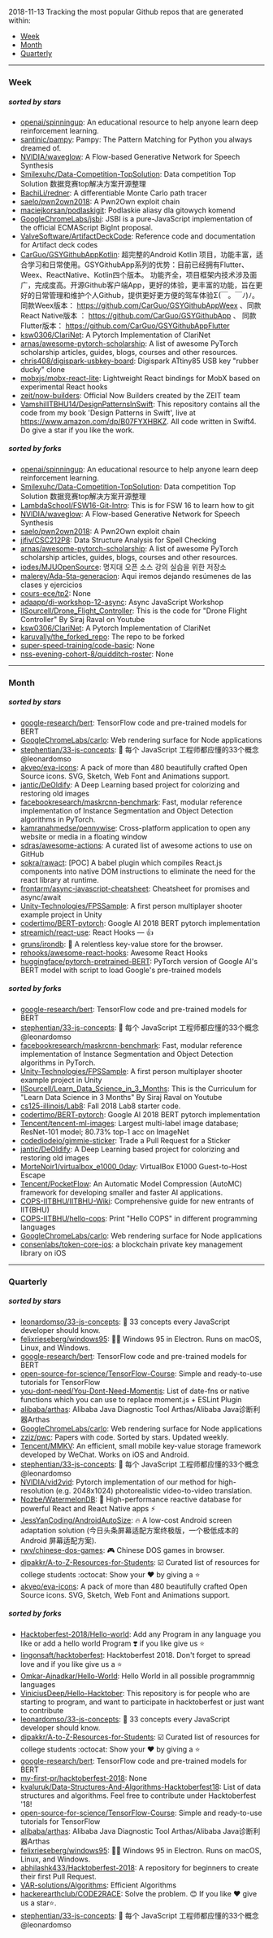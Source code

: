 2018-11-13
Tracking the most popular Github repos that are generated within: 
* [Week](https://github.com/polebug/github_trending_spider/blob/master/2018-11-13.md#week)
* [Month](https://github.com/polebug/github_trending_spider/blob/master/2018-11-13.md#month)
* [Quarterly](https://github.com/polebug/github_trending_spider/blob/master/2018-11-13.md#quarterly)
--- 
### Week 
##### sorted by stars 
* [openai/spinningup](https://github.com/openai/spinningup): An educational resource to help anyone learn deep reinforcement learning.
* [santinic/pampy](https://github.com/santinic/pampy): Pampy: The Pattern Matching for Python you always dreamed of.
* [NVIDIA/waveglow](https://github.com/NVIDIA/waveglow): A Flow-based Generative Network for Speech Synthesis
* [Smilexuhc/Data-Competition-TopSolution](https://github.com/Smilexuhc/Data-Competition-TopSolution): Data competition Top Solution 数据竞赛top解决方案开源整理
* [BachiLi/redner](https://github.com/BachiLi/redner): A differentiable Monte Carlo path tracer
* [saelo/pwn2own2018](https://github.com/saelo/pwn2own2018): A Pwn2Own exploit chain
* [maciejkorsan/podlaskigit](https://github.com/maciejkorsan/podlaskigit): Podlaskie aliasy dla gitowych komend
* [GoogleChromeLabs/jsbi](https://github.com/GoogleChromeLabs/jsbi): JSBI is a pure-JavaScript implementation of the official ECMAScript BigInt proposal.
* [ValveSoftware/ArtifactDeckCode](https://github.com/ValveSoftware/ArtifactDeckCode): Reference code and documentation for Artifact deck codes
* [CarGuo/GSYGithubAppKotlin](https://github.com/CarGuo/GSYGithubAppKotlin): 超完整的Android Kotlin 项目，功能丰富，适合学习和日常使用。GSYGithubApp系列的优势：目前已经拥有Flutter、Weex、ReactNative、Kotlin四个版本。 功能齐全，项目框架内技术涉及面广，完成度高。开源Github客户端App，更好的体验，更丰富的功能，旨在更好的日常管理和维护个人Github，提供更好更方便的驾车体验Σ(￣。￣ﾉ)ﾉ。同款Weex版本： https://github.com/CarGuo/GSYGithubAppWeex  、同款React Native版本 ： https://github.com/CarGuo/GSYGithubApp 、 同款Flutter版本： https://github.com/CarGuo/GSYGithubAppFlutter 
* [ksw0306/ClariNet](https://github.com/ksw0306/ClariNet): A Pytorch Implementation of ClariNet
* [arnas/awesome-pytorch-scholarship](https://github.com/arnas/awesome-pytorch-scholarship):  A list of awesome PyTorch scholarship articles, guides, blogs, courses and other resources.
* [chris408/digispark-usbkey-board](https://github.com/chris408/digispark-usbkey-board): Digispark ATtiny85 USB key "rubber ducky" clone
* [mobxjs/mobx-react-lite](https://github.com/mobxjs/mobx-react-lite): Lightweight React bindings for MobX based on experimental React hooks
* [zeit/now-builders](https://github.com/zeit/now-builders): Official Now Builders created by the ZEIT team
* [VamshiIITBHU14/DesignPatternsInSwift](https://github.com/VamshiIITBHU14/DesignPatternsInSwift): This repository contains all the code from my book 'Design Patterns in Swift', live at https://www.amazon.com/dp/B07FYXHBKZ. All code written in Swift4. Do give a star if you like the work.
##### sorted by forks 
* [openai/spinningup](https://github.com/openai/spinningup): An educational resource to help anyone learn deep reinforcement learning.
* [Smilexuhc/Data-Competition-TopSolution](https://github.com/Smilexuhc/Data-Competition-TopSolution): Data competition Top Solution 数据竞赛top解决方案开源整理
* [LambdaSchool/FSW16-Git-Intro](https://github.com/LambdaSchool/FSW16-Git-Intro): This is for FSW 16 to learn how to git
* [NVIDIA/waveglow](https://github.com/NVIDIA/waveglow): A Flow-based Generative Network for Speech Synthesis
* [saelo/pwn2own2018](https://github.com/saelo/pwn2own2018): A Pwn2Own exploit chain
* [jjfiv/CSC212P8](https://github.com/jjfiv/CSC212P8): Data Structure Analysis for Spell Checking
* [arnas/awesome-pytorch-scholarship](https://github.com/arnas/awesome-pytorch-scholarship):  A list of awesome PyTorch scholarship articles, guides, blogs, courses and other resources.
* [iodes/MJUOpenSource](https://github.com/iodes/MJUOpenSource): 명지대 오픈 소스 강의 실습을 위한 저장소
* [malerey/Ada-5ta-generacion](https://github.com/malerey/Ada-5ta-generacion): Aqui iremos dejando resúmenes de las clases y ejercicios 
* [cours-ece/tp2](https://github.com/cours-ece/tp2): None
* [adaapp/di-workshop-12-async](https://github.com/adaapp/di-workshop-12-async): Async JavaScript Workshop
* [llSourcell/Drone_Flight_Controller](https://github.com/llSourcell/Drone_Flight_Controller): This is the code for "Drone Flight Controller" By Siraj Raval on Youtube
* [ksw0306/ClariNet](https://github.com/ksw0306/ClariNet): A Pytorch Implementation of ClariNet
* [karuvally/the_forked_repo](https://github.com/karuvally/the_forked_repo): The repo to be forked
* [super-speed-training/code-basic](https://github.com/super-speed-training/code-basic): None
* [nss-evening-cohort-8/quidditch-roster](https://github.com/nss-evening-cohort-8/quidditch-roster): None
--- 
### Month 
##### sorted by stars 
* [google-research/bert](https://github.com/google-research/bert): TensorFlow code and pre-trained models for BERT
* [GoogleChromeLabs/carlo](https://github.com/GoogleChromeLabs/carlo): Web rendering surface for Node applications
* [stephentian/33-js-concepts](https://github.com/stephentian/33-js-concepts): :scroll: 每个 JavaScript 工程师都应懂的33个概念 @leonardomso
* [akveo/eva-icons](https://github.com/akveo/eva-icons): A pack of more than 480 beautifully crafted Open Source icons. SVG, Sketch, Web Font and Animations support.
* [jantic/DeOldify](https://github.com/jantic/DeOldify): A Deep Learning based project for colorizing and restoring old images
* [facebookresearch/maskrcnn-benchmark](https://github.com/facebookresearch/maskrcnn-benchmark): Fast, modular reference implementation of Instance Segmentation and Object Detection algorithms in PyTorch.
* [kamranahmedse/pennywise](https://github.com/kamranahmedse/pennywise): Cross-platform application to open any website or media in a floating window
* [sdras/awesome-actions](https://github.com/sdras/awesome-actions): A curated list of awesome actions to use on GitHub
* [sokra/rawact](https://github.com/sokra/rawact): [POC] A babel plugin which compiles React.js components into native DOM instructions to eliminate the need for the react library at runtime.
* [frontarm/async-javascript-cheatsheet](https://github.com/frontarm/async-javascript-cheatsheet): Cheatsheet for promises and async/await
* [Unity-Technologies/FPSSample](https://github.com/Unity-Technologies/FPSSample): A first person multiplayer shooter example project in Unity
* [codertimo/BERT-pytorch](https://github.com/codertimo/BERT-pytorch): Google AI 2018 BERT pytorch implementation
* [streamich/react-use](https://github.com/streamich/react-use): React Hooks — 👍
* [gruns/irondb](https://github.com/gruns/irondb): :nut_and_bolt: A relentless key-value store for the browser.
* [rehooks/awesome-react-hooks](https://github.com/rehooks/awesome-react-hooks): Awesome React Hooks
* [huggingface/pytorch-pretrained-BERT](https://github.com/huggingface/pytorch-pretrained-BERT): PyTorch version of Google AI's BERT model with script to load Google's pre-trained models
##### sorted by forks 
* [google-research/bert](https://github.com/google-research/bert): TensorFlow code and pre-trained models for BERT
* [stephentian/33-js-concepts](https://github.com/stephentian/33-js-concepts): :scroll: 每个 JavaScript 工程师都应懂的33个概念 @leonardomso
* [facebookresearch/maskrcnn-benchmark](https://github.com/facebookresearch/maskrcnn-benchmark): Fast, modular reference implementation of Instance Segmentation and Object Detection algorithms in PyTorch.
* [Unity-Technologies/FPSSample](https://github.com/Unity-Technologies/FPSSample): A first person multiplayer shooter example project in Unity
* [llSourcell/Learn_Data_Science_in_3_Months](https://github.com/llSourcell/Learn_Data_Science_in_3_Months): This is the Curriculum for "Learn Data Science in 3 Months" By Siraj Raval on Youtube
* [cs125-illinois/Lab8](https://github.com/cs125-illinois/Lab8): Fall 2018 Lab8 starter code.
* [codertimo/BERT-pytorch](https://github.com/codertimo/BERT-pytorch): Google AI 2018 BERT pytorch implementation
* [Tencent/tencent-ml-images](https://github.com/Tencent/tencent-ml-images): Largest multi-label image database; ResNet-101 model; 80.73% top-1 acc on ImageNet
* [codediodeio/gimmie-sticker](https://github.com/codediodeio/gimmie-sticker): Trade a Pull Request for a Sticker
* [jantic/DeOldify](https://github.com/jantic/DeOldify): A Deep Learning based project for colorizing and restoring old images
* [MorteNoir1/virtualbox_e1000_0day](https://github.com/MorteNoir1/virtualbox_e1000_0day): VirtualBox E1000 Guest-to-Host Escape
* [Tencent/PocketFlow](https://github.com/Tencent/PocketFlow): An Automatic Model Compression (AutoMC) framework for developing smaller and faster AI applications.
* [COPS-IITBHU/IITBHU-Wiki](https://github.com/COPS-IITBHU/IITBHU-Wiki): Comprehensive guide for new entrants of IIT(BHU)
* [COPS-IITBHU/hello-cops](https://github.com/COPS-IITBHU/hello-cops): Print "Hello COPS" in different programming languages
* [GoogleChromeLabs/carlo](https://github.com/GoogleChromeLabs/carlo): Web rendering surface for Node applications
* [consenlabs/token-core-ios](https://github.com/consenlabs/token-core-ios): a blockchain private key management library on iOS
--- 
### Quarterly 
##### sorted by stars 
* [leonardomso/33-js-concepts](https://github.com/leonardomso/33-js-concepts): 📜 33 concepts every JavaScript developer should know.
* [felixrieseberg/windows95](https://github.com/felixrieseberg/windows95): 💩🚀 Windows 95 in Electron. Runs on macOS, Linux, and Windows.
* [google-research/bert](https://github.com/google-research/bert): TensorFlow code and pre-trained models for BERT
* [open-source-for-science/TensorFlow-Course](https://github.com/open-source-for-science/TensorFlow-Course): Simple and ready-to-use tutorials for TensorFlow 
* [you-dont-need/You-Dont-Need-Momentjs](https://github.com/you-dont-need/You-Dont-Need-Momentjs): List of date-fns or native functions which you can use to replace moment.js + ESLint Plugin 
* [alibaba/arthas](https://github.com/alibaba/arthas): Alibaba Java Diagnostic Tool Arthas/Alibaba Java诊断利器Arthas
* [GoogleChromeLabs/carlo](https://github.com/GoogleChromeLabs/carlo): Web rendering surface for Node applications
* [zziz/pwc](https://github.com/zziz/pwc): Papers with code. Sorted by stars. Updated weekly. 
* [Tencent/MMKV](https://github.com/Tencent/MMKV): An efficient, small mobile key-value storage framework developed by WeChat. Works on iOS and Android.
* [stephentian/33-js-concepts](https://github.com/stephentian/33-js-concepts): :scroll: 每个 JavaScript 工程师都应懂的33个概念 @leonardomso
* [NVIDIA/vid2vid](https://github.com/NVIDIA/vid2vid): Pytorch implementation of our method for high-resolution (e.g. 2048x1024) photorealistic video-to-video translation.
* [Nozbe/WatermelonDB](https://github.com/Nozbe/WatermelonDB): 🍉 High-performance reactive database for powerful React and React Native apps ⚡️
* [JessYanCoding/AndroidAutoSize](https://github.com/JessYanCoding/AndroidAutoSize): 🔥 A low-cost Android screen adaptation solution (今日头条屏幕适配方案终极版，一个极低成本的 Android 屏幕适配方案).
* [rwv/chinese-dos-games](https://github.com/rwv/chinese-dos-games): 🎮 Chinese DOS games in browser.
* [dipakkr/A-to-Z-Resources-for-Students](https://github.com/dipakkr/A-to-Z-Resources-for-Students): :ballot_box_with_check: Curated list of resources for college students :octocat: Show your :heart: by giving a :star:
* [akveo/eva-icons](https://github.com/akveo/eva-icons): A pack of more than 480 beautifully crafted Open Source icons. SVG, Sketch, Web Font and Animations support.
##### sorted by forks 
* [Hacktoberfest-2018/Hello-world](https://github.com/Hacktoberfest-2018/Hello-world): Add any  Program in any language you like or add a hello world Program ❣️ if you like give us :star:
* [lingonsaft/hacktoberfest](https://github.com/lingonsaft/hacktoberfest): Hacktoberfest 2018. Don't forget to spread love and if you like give us a ⭐️
* [Omkar-Ajnadkar/Hello-World](https://github.com/Omkar-Ajnadkar/Hello-World): Hello World in all possible programmnig languages
* [ViniciusDeep/Hello-Hacktober](https://github.com/ViniciusDeep/Hello-Hacktober):  This repository is for people who are starting to program, and want to participate in hacktoberfest  or just want to contribute
* [leonardomso/33-js-concepts](https://github.com/leonardomso/33-js-concepts): 📜 33 concepts every JavaScript developer should know.
* [dipakkr/A-to-Z-Resources-for-Students](https://github.com/dipakkr/A-to-Z-Resources-for-Students): :ballot_box_with_check: Curated list of resources for college students :octocat: Show your :heart: by giving a :star:
* [google-research/bert](https://github.com/google-research/bert): TensorFlow code and pre-trained models for BERT
* [my-first-pr/hacktoberfest-2018](https://github.com/my-first-pr/hacktoberfest-2018): None
* [kvaluruk/Data-Structures-And-Algorithms-Hacktoberfest18](https://github.com/kvaluruk/Data-Structures-And-Algorithms-Hacktoberfest18): List of data structures and algorithms. Feel free to contribute under Hacktoberfest '18!
* [open-source-for-science/TensorFlow-Course](https://github.com/open-source-for-science/TensorFlow-Course): Simple and ready-to-use tutorials for TensorFlow 
* [alibaba/arthas](https://github.com/alibaba/arthas): Alibaba Java Diagnostic Tool Arthas/Alibaba Java诊断利器Arthas
* [felixrieseberg/windows95](https://github.com/felixrieseberg/windows95): 💩🚀 Windows 95 in Electron. Runs on macOS, Linux, and Windows.
* [abhilashk433/Hacktoberfest-2018](https://github.com/abhilashk433/Hacktoberfest-2018): A repository for beginners to create their first Pull Request. 
* [VAR-solutions/Algorithms](https://github.com/VAR-solutions/Algorithms): Efficient Algorithms
* [hackerearthclub/CODE2RACE](https://github.com/hackerearthclub/CODE2RACE):  Solve the problem. 😊 If you like ❤ give us a star⭐.
* [stephentian/33-js-concepts](https://github.com/stephentian/33-js-concepts): :scroll: 每个 JavaScript 工程师都应懂的33个概念 @leonardomso
